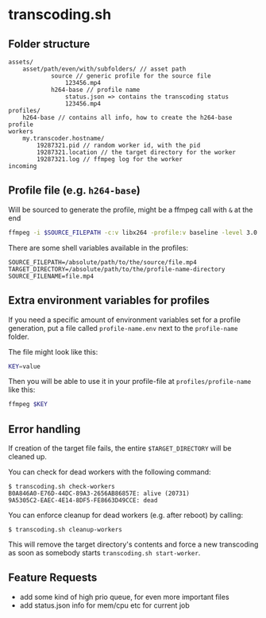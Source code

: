# transcoding.sh

## Folder structure

    assets/
        asset/path/even/with/subfolders/ // asset path
                source // generic profile for the source file
                    123456.mp4
                h264-base // profile name
                    status.json => contains the transcoding status
                    123456.mp4
    profiles/
        h264-base // contains all info, how to create the h264-base profile
    workers
        my.transcoder.hostname/
            19287321.pid // random worker id, with the pid
            19287321.location // the target directory for the worker
            19287321.log // ffmpeg log for the worker
    incoming
        

## Profile file (e.g. `h264-base`)

Will be sourced to generate the profile, might be a ffmpeg call with `&` at the end

``` bash
ffmpeg -i $SOURCE_FILEPATH -c:v libx264 -profile:v baseline -level 3.0 -strict -2 $TARGET_DIRECTORY/$SOURCE_FILENAME &
```

There are some shell variables available in the profiles:

```
SOURCE_FILEPATH=/absolute/path/to/the/source/file.mp4
TARGET_DIRECTORY=/absolute/path/to/the/profile-name-directory
SOURCE_FILENAME=file.mp4
```

## Extra environment variables for profiles

If you need a specific amount of environment variables set for a profile generation, put a file called `profile-name.env`
next to the `profile-name` folder.

The file might look like this:

``` bash
KEY=value
```

Then you will be able to use it in your profile-file at `profiles/profile-name` like this:

``` bash
ffmpeg $KEY
```

## Error handling

If creation of the target file fails, the entire `$TARGET_DIRECTORY` will be cleaned up.

You can check for dead workers with the following command:
``` console
$ transcoding.sh check-workers
B0A846A0-E76D-44DC-89A3-2656AB86857E: alive (20731)
9A5305C2-EAEC-4E14-8DF5-FE8663D49CCE: dead
```

You can enforce cleanup for dead workers (e.g. after reboot) by calling:

``` console
$ transcoding.sh cleanup-workers
``` 

This will remove the target directory's contents and force a new transcoding as soon as somebody starts
`transcoding.sh start-worker`.

## Feature Requests

- add some kind of high prio queue, for even more important files
- add status.json info for mem/cpu etc for current job